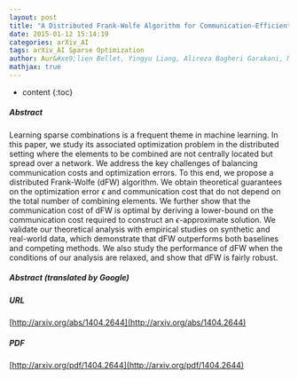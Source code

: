 ```yaml
---
layout: post
title: "A Distributed Frank-Wolfe Algorithm for Communication-Efficient Sparse Learning"
date: 2015-01-12 15:14:19
categories: arXiv_AI
tags: arXiv_AI Sparse Optimization
author: Aur&#xe9;lien Bellet, Yingyu Liang, Alireza Bagheri Garakani, Maria-Florina Balcan, Fei Sha
mathjax: true
---
```


* content
{:toc}

##### Abstract
Learning sparse combinations is a frequent theme in machine learning. In this paper, we study its associated optimization problem in the distributed setting where the elements to be combined are not centrally located but spread over a network. We address the key challenges of balancing communication costs and optimization errors. To this end, we propose a distributed Frank-Wolfe (dFW) algorithm. We obtain theoretical guarantees on the optimization error $\epsilon$ and communication cost that do not depend on the total number of combining elements. We further show that the communication cost of dFW is optimal by deriving a lower-bound on the communication cost required to construct an $\epsilon$-approximate solution. We validate our theoretical analysis with empirical studies on synthetic and real-world data, which demonstrate that dFW outperforms both baselines and competing methods. We also study the performance of dFW when the conditions of our analysis are relaxed, and show that dFW is fairly robust.

##### Abstract (translated by Google)


##### URL
[http://arxiv.org/abs/1404.2644](http://arxiv.org/abs/1404.2644)

##### PDF
[http://arxiv.org/pdf/1404.2644](http://arxiv.org/pdf/1404.2644)

